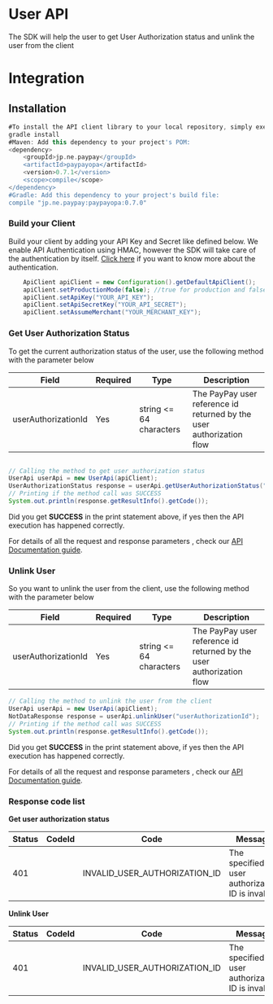 # User API
The SDK will help the user to get User Authorization status and unlink the user from the client

# Integration

## Installation

```groovy
#To install the API client library to your local repository, simply execute:
gradle install
#Maven: Add this dependency to your project's POM:
<dependency>
    <groupId>jp.ne.paypay</groupId>
    <artifactId>paypayopa</artifactId>
    <version>0.7.1</version>
    <scope>compile</scope>
</dependency>
#Gradle: Add this dependency to your project's build file:
compile "jp.ne.paypay:paypayopa:0.7.0"
```
### Build your Client
Build your client by adding your API Key and Secret like defined below. We enable API Authentication using HMAC, however the SDK will take care of the authentication by itself. [Click here](https://www.paypay.ne.jp/opa/doc/v1.0/pending_payments#tag/Api-Authentication) if you want to know more about the authentication. 
```java
    ApiClient apiClient = new Configuration().getDefaultApiClient();
    apiClient.setProductionMode(false); //true for production and false for sandbox. Default is sandbox
    apiClient.setApiKey("YOUR_API_KEY");
    apiClient.setApiSecretKey("YOUR_API_SECRET");
    apiClient.setAssumeMerchant("YOUR_MERCHANT_KEY");
```

### Get User Authorization Status
To get the current authorization status of the user, use the following method with the parameter below

| Field  | Required  |Type   | Description  |  
|---|---|---|---|
|userAuthorizationId   |  Yes |string <= 64 characters  |The PayPay user reference id returned by the user authorization flow  |

```java

// Calling the method to get user authorization status
UserApi userApi = new UserApi(apiClient);
UserAuthorizationStatus response = userApi.getUserAuthorizationStatus("userAuthorizationId");
// Printing if the method call was SUCCESS
System.out.println(response.getResultInfo().getCode());

```
Did you get **SUCCESS** in the print statement above, if yes then the API execution has happened correctly.

For details of all the request and response parameters , check our [API Documentation guide](https://www.paypay.ne.jp/opa/doc/v1.0/continuous_payments#operation/getUserAuthorizationStatus).

### Unlink User
So you want to unlink the user from the client, use the following method with the parameter below

| Field  | Required  |Type   | Description  |  
|---|---|---|---|
|userAuthorizationId   |  Yes |string <= 64 characters  |The PayPay user reference id returned by the user authorization flow  |

```java
// Calling the method to unlink the user from the client
UserApi userApi = new UserApi(apiClient);
NotDataResponse response = userApi.unlinkUser("userAuthorizationId");
// Printing if the method call was SUCCESS
System.out.println(response.getResultInfo().getCode());
```
Did you get **SUCCESS** in the print statement above, if yes then the API execution has happened correctly.

For details of all the request and response parameters , check our [API Documentation guide](https://www.paypay.ne.jp/opa/doc/v1.0/continuous_payments#operation/unlinkUser).


### Response code list

**Get user authorization status**

|Status	|CodeId	|Code	|Message|
|---|---|---|---|
|401	||	INVALID_USER_AUTHORIZATION_ID	|The specified user authorization ID is invalid.|

**Unlink User**

|Status	|CodeId	|Code	|Message|
|---|---|---|---|
|401	||	INVALID_USER_AUTHORIZATION_ID	|The specified user authorization ID is invalid.|